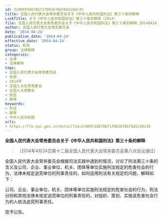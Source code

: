 ```yaml
---
id: 2c909fdd678bf17901678bf8d2cb0c35
title: 全国人民代表大会常务委员会关于《中华人民共和国刑法》第三十条的解释
LinkTitle: 关于《中华人民共和国刑法》第三十条的解释（2014）
file: 全国人民代表大会常务委员会关于《中华人民共和国刑法》第三十条的解释_20140424_2c909fdd678bf17901678bf8d2cb0c35.docx
author: 全国人民代表大会常务委员会
date: '2014-04-24'
publication_date: '2014-04-24'
effective_date: '2014-04-24'
status: 有效
group: 法律解释
categories:
- 法律
- 法律解释
tags:
- 全国人民代表大会常务委员会
- 有效
- 2014年
- 全国人大及其常委会
- 全国人大常委会
- 刑法
- 解释
keywords:
- 刑法
- 解释
- 中华人民共和国
urls:
- https://flk.npc.gov.cn/detail?id=2c909fdd678bf17901678bf8d2cb0c35
---
```


**全国人民代表大会常务委员会关于《中华人民共和国刑法》第三十条的解释**

> （2014年4月24日第十二届全国人民代表大会常务委员会第八次会议通过）

全国人民代表大会常务委员会根据司法实践中遇到的情况，讨论了刑法第三十条的含义及公司、企业、事业单位、机关、团体等单位实施刑法规定的危害社会的行为，法律未规定追究单位的刑事责任的，如何适用刑法有关规定的问题，解释如下：

公司、企业、事业单位、机关、团体等单位实施刑法规定的危害社会的行为，刑法分则和其他法律未规定追究单位的刑事责任的，对组织、策划、实施该危害社会行为的人依法追究刑事责任。

现予公告。

